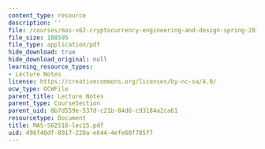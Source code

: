 ```yaml
---
content_type: resource
description: ''
file: /courses/mas-s62-cryptocurrency-engineering-and-design-spring-2018/496f40df8917220ae6444efe60f785f7_MAS-S62S18-lec15.pdf
file_size: 188595
file_type: application/pdf
hide_download: true
hide_download_original: null
learning_resource_types:
- Lecture Notes
license: https://creativecommons.org/licenses/by-nc-sa/4.0/
ocw_type: OCWFile
parent_title: Lecture Notes
parent_type: CourseSection
parent_uid: 8b7d559e-537d-c21b-84d6-c93184a2ca61
resourcetype: Document
title: MAS-S62S18-lec15.pdf
uid: 496f40df-8917-220a-e644-4efe60f785f7
---
```

